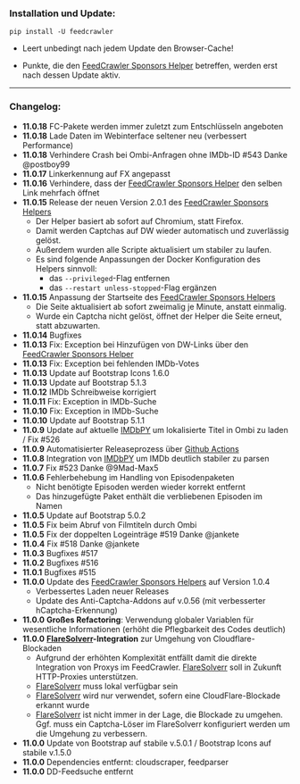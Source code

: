 ### Installation und Update:

`pip install -U feedcrawler`

- Leert unbedingt nach jedem Update den Browser-Cache!

- Punkte, die den [FeedCrawler Sponsors Helper](https://github.com/rix1337/RSScrawler/wiki/5.-FeedCrawler-Sponsors-Helper) betreffen, werden erst nach dessen Update aktiv.

---

### Changelog:
- **11.0.18** FC-Pakete werden immer zuletzt zum Entschlüsseln angeboten
- **11.0.18** Lade Daten im Webinterface seltener neu (verbessert Performance)
- **11.0.18** Verhindere Crash bei Ombi-Anfragen ohne IMDb-ID #543 Danke @postboy99
- **11.0.17** Linkerkennung auf FX angepasst
- **11.0.16** Verhindere, dass der [FeedCrawler Sponsors Helper](https://github.com/rix1337/RSScrawler/wiki/5.-FeedCrawler-Sponsors-Helper) den
  selben Link mehrfach öffnet
- **11.0.15** Release der neuen Version 2.0.1 des [FeedCrawler Sponsors Helpers](https://github.com/rix1337/RSScrawler/wiki/5.-FeedCrawler-Sponsors-Helper)
  - Der Helper basiert ab sofort auf Chromium, statt Firefox.
  - Damit werden Captchas auf DW wieder automatisch und zuverlässig gelöst.
  - Außerdem wurden alle Scripte aktualisiert um stabiler zu laufen.
  - Es sind folgende Anpassungen der Docker Konfiguration des Helpers sinnvoll:
    - das `--privileged`-Flag entfernen
    - das `--restart unless-stopped`-Flag ergänzen
- **11.0.15** Anpassung der Startseite des [FeedCrawler Sponsors Helpers](https://github.com/rix1337/RSScrawler/wiki/5.-FeedCrawler-Sponsors-Helper)
  - Die Seite aktualisiert ab sofort zweimalig je Minute, anstatt einmalig.
  - Wurde ein Captcha nicht gelöst, öffnet der Helper die Seite erneut, statt abzuwarten.
- **11.0.14** Bugfixes
- **11.0.13** Fix: Exception bei Hinzufügen von DW-Links über
  den [FeedCrawler Sponsors Helper](https://github.com/rix1337/RSScrawler/wiki/5.-FeedCrawler-Sponsors-Helper)
- **11.0.13** Fix: Exception bei fehlenden IMDb-Votes
- **11.0.13** Update auf Bootstrap Icons 1.6.0
- **11.0.13** Update auf Bootstrap 5.1.3
- **11.0.12** IMDb Schreibweise korrigiert
- **11.0.11** Fix: Exception in IMDb-Suche
- **11.0.10** Fix: Exception in IMDb-Suche
- **11.0.10** Update auf Bootstrap 5.1.1
- **11.0.9** Update auf aktuelle [IMDbPY](https://imdbpy.github.io/) um lokalisierte Titel in Ombi zu laden / Fix #526
- **11.0.9** Automatisierter Releaseprozess
  über [Github Actions](https://github.com/rix1337/FeedCrawler/actions/workflows/CreateRelease.yml)
- **11.0.8** Integration von [IMDbPY](https://imdbpy.github.io/) um IMDb deutlich stabiler zu parsen
- **11.0.7** Fix #523 Danke @9Mad-Max5
- **11.0.6** Fehlerbehebung im Handling von Episodenpaketen
  - Nicht benötigte Episoden werden wieder korrekt entfernt
  - Das hinzugefügte Paket enthält die verbliebenen Episoden im Namen
- **11.0.5** Update auf Bootstrap 5.0.2
- **11.0.5** Fix beim Abruf von Filmtiteln durch Ombi
- **11.0.5** Fix der doppelten Logeinträge #519 Danke @jankete
- **11.0.4** Fix #518 Danke @jankete
- **11.0.3** Bugfixes #517
- **11.0.2** Bugfixes #516
- **11.0.1** Bugfixes #515
- **11.0.0**  Update des [FeedCrawler Sponsors Helpers](https://github.com/rix1337/RSScrawler/wiki/5.-FeedCrawler-Sponsors-Helper) auf Version 1.0.4
  - Verbessertes Laden neuer Releases
  - Update des Anti-Captcha-Addons auf v.0.56 (mit verbesserter hCaptcha-Erkennung)
- **11.0.0** **Großes Refactoring**: Verwendung globaler Variablen für wesentliche Informationen (erhöht die Pflegbarkeit des Codes deutlich)
- **11.0.0** **[FlareSolverr](https://github.com/FlareSolverr/FlareSolverr)-Integration** zur Umgehung von Cloudflare-Blockaden
  - Aufgrund der erhöhten Komplexität entfällt damit die direkte Integration von Proxys im FeedCrawler. [FlareSolverr](https://github.com/FlareSolverr/FlareSolverr) soll in Zukunft HTTP-Proxies unterstützen.
  - [FlareSolverr](https://github.com/FlareSolverr/FlareSolverr) muss lokal verfügbar sein
  - [FlareSolverr](https://github.com/FlareSolverr/FlareSolverr) wird nur verwendet, sofern eine CloudFlare-Blockade erkannt wurde
  - [FlareSolverr](https://github.com/FlareSolverr/FlareSolverr) ist nicht immer in der Lage, die Blockade zu umgehen. Ggf. muss ein Captcha-Löser im FlareSolverr konfiguriert werden um die Umgehung zu verbessern.
- **11.0.0** Update von Bootstrap auf stabile v.5.0.1 / Bootstrap Icons auf stabile v.1.5.0
- **11.0.0** Dependencies entfernt: cloudscraper, feedparser
- **11.0.0** DD-Feedsuche entfernt
